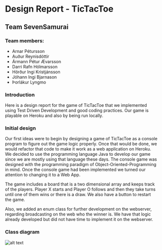 # Design Report - TicTacToe

## Team SevenSamurai
### Team members:
* Arnar Pétursson
* Auður Reynisdóttir
* Ármann Pétur Ævarsson
* Darri Rafn Hólmarsson
* Hörður Ingi Kristjánsson
* Jóhann Ingi Bjarnason
* Þorlákur Lyngmo

### Introduction
Here is a design report for the game of TicTacToe that we implemented using Test Driven Development and good coding practices. Our game is playable on Heroku and also by being run locally.

### Initial design
Our first ideas were to begin by designing a game of TicTacToe as a console program to figure out the game logic properly. Once that would be done, we would refactor that code to make it work as a web application on Heroku. We decided to use the programming language Java to develop our game since we are mostly using that language these days. The console game was designed with the programming paradigm of Object-Oriented-Programming in mind. Once the console game had been implemented we turned our attention to changing it to a Web App.

The game includes a board that is a two dimensional array and keeps track of the players. Player X starts and Player O follows and then they take turns until one of them wins or there is a draw. We also have a button to restart the game.

Also, we added an enum class for further development on the webserver, regarding broadcasting on the web who the winner is. We have that logic already developed but did not have time to implement it on the webserver.

### Class diagram
![alt text](https://i.imgur.com/W6j8Mcg.png "Class Diagram")

